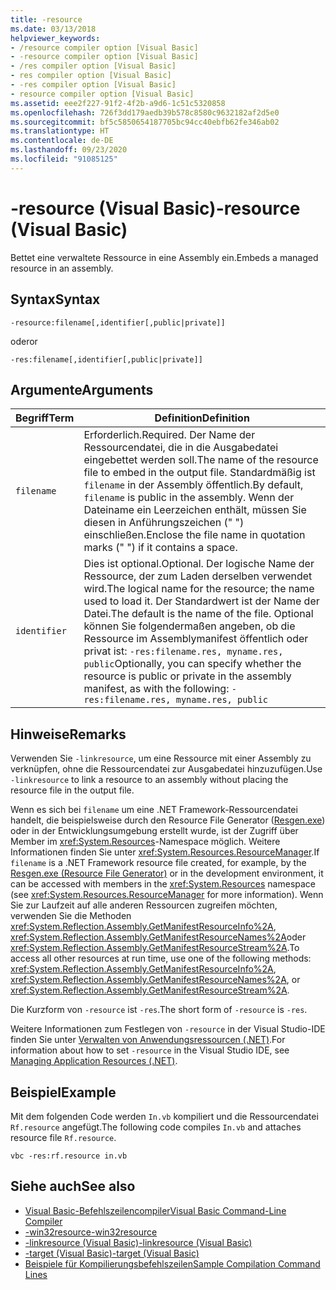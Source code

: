 ```yaml
---
title: -resource
ms.date: 03/13/2018
helpviewer_keywords:
- /resource compiler option [Visual Basic]
- -resource compiler option [Visual Basic]
- /res compiler option [Visual Basic]
- res compiler option [Visual Basic]
- -res compiler option [Visual Basic]
- resource compiler option [Visual Basic]
ms.assetid: eee2f227-91f2-4f2b-a9d6-1c51c5320858
ms.openlocfilehash: 726f3dd179aedb39b578c8580c9632182af2d5e0
ms.sourcegitcommit: bf5c5850654187705bc94cc40ebfb62fe346ab02
ms.translationtype: HT
ms.contentlocale: de-DE
ms.lasthandoff: 09/23/2020
ms.locfileid: "91085125"
---
```

# <a name="-resource-visual-basic"></a><span data-ttu-id="d5a8f-102">-resource (Visual Basic)</span><span class="sxs-lookup"><span data-stu-id="d5a8f-102">-resource (Visual Basic)</span></span>

<span data-ttu-id="d5a8f-103">Bettet eine verwaltete Ressource in eine Assembly ein.</span><span class="sxs-lookup"><span data-stu-id="d5a8f-103">Embeds a managed resource in an assembly.</span></span>  
  
## <a name="syntax"></a><span data-ttu-id="d5a8f-104">Syntax</span><span class="sxs-lookup"><span data-stu-id="d5a8f-104">Syntax</span></span>  
  
```console  
-resource:filename[,identifier[,public|private]]  
```

<span data-ttu-id="d5a8f-105">oder</span><span class="sxs-lookup"><span data-stu-id="d5a8f-105">or</span></span>  

```console
-res:filename[,identifier[,public|private]]  
```  
  
## <a name="arguments"></a><span data-ttu-id="d5a8f-106">Argumente</span><span class="sxs-lookup"><span data-stu-id="d5a8f-106">Arguments</span></span>  
  
|<span data-ttu-id="d5a8f-107">Begriff</span><span class="sxs-lookup"><span data-stu-id="d5a8f-107">Term</span></span>|<span data-ttu-id="d5a8f-108">Definition</span><span class="sxs-lookup"><span data-stu-id="d5a8f-108">Definition</span></span>|  
|---|---|  
|`filename`|<span data-ttu-id="d5a8f-109">Erforderlich.</span><span class="sxs-lookup"><span data-stu-id="d5a8f-109">Required.</span></span> <span data-ttu-id="d5a8f-110">Der Name der Ressourcendatei, die in die Ausgabedatei eingebettet werden soll.</span><span class="sxs-lookup"><span data-stu-id="d5a8f-110">The name of the resource file to embed in the output file.</span></span> <span data-ttu-id="d5a8f-111">Standardmäßig ist `filename` in der Assembly öffentlich.</span><span class="sxs-lookup"><span data-stu-id="d5a8f-111">By default, `filename` is public in the assembly.</span></span> <span data-ttu-id="d5a8f-112">Wenn der Dateiname ein Leerzeichen enthält, müssen Sie diesen in Anführungszeichen (" ") einschließen.</span><span class="sxs-lookup"><span data-stu-id="d5a8f-112">Enclose the file name in quotation marks (" ") if it contains a space.</span></span>|  
|`identifier`|<span data-ttu-id="d5a8f-113">Dies ist optional.</span><span class="sxs-lookup"><span data-stu-id="d5a8f-113">Optional.</span></span> <span data-ttu-id="d5a8f-114">Der logische Name der Ressource, der zum Laden derselben verwendet wird.</span><span class="sxs-lookup"><span data-stu-id="d5a8f-114">The logical name for the resource; the name used to load it.</span></span> <span data-ttu-id="d5a8f-115">Der Standardwert ist der Name der Datei.</span><span class="sxs-lookup"><span data-stu-id="d5a8f-115">The default is the name of the file.</span></span> <span data-ttu-id="d5a8f-116">Optional können Sie folgendermaßen angeben, ob die Ressource im Assemblymanifest öffentlich oder privat ist: `-res:filename.res, myname.res, public`</span><span class="sxs-lookup"><span data-stu-id="d5a8f-116">Optionally, you can specify whether the resource is public or private in the assembly manifest, as with the following: `-res:filename.res, myname.res, public`</span></span>|  
  
## <a name="remarks"></a><span data-ttu-id="d5a8f-117">Hinweise</span><span class="sxs-lookup"><span data-stu-id="d5a8f-117">Remarks</span></span>  

 <span data-ttu-id="d5a8f-118">Verwenden Sie `-linkresource`, um eine Ressource mit einer Assembly zu verknüpfen, ohne die Ressourcendatei zur Ausgabedatei hinzuzufügen.</span><span class="sxs-lookup"><span data-stu-id="d5a8f-118">Use `-linkresource` to link a resource to an assembly without placing the resource file in the output file.</span></span>  
  
 <span data-ttu-id="d5a8f-119">Wenn es sich bei `filename` um eine .NET Framework-Ressourcendatei handelt, die beispielsweise durch den Resource File Generator ([Resgen.exe](../../../framework/tools/resgen-exe-resource-file-generator.md)) oder in der Entwicklungsumgebung erstellt wurde, ist der Zugriff über Member im <xref:System.Resources>-Namespace möglich. Weitere Informationen finden Sie unter <xref:System.Resources.ResourceManager>.</span><span class="sxs-lookup"><span data-stu-id="d5a8f-119">If `filename` is a .NET Framework resource file created, for example, by the [Resgen.exe (Resource File Generator)](../../../framework/tools/resgen-exe-resource-file-generator.md) or in the development environment, it can be accessed with members in the <xref:System.Resources> namespace (see <xref:System.Resources.ResourceManager> for more information).</span></span> <span data-ttu-id="d5a8f-120">Wenn Sie zur Laufzeit auf alle anderen Ressourcen zugreifen möchten, verwenden Sie die Methoden <xref:System.Reflection.Assembly.GetManifestResourceInfo%2A>, <xref:System.Reflection.Assembly.GetManifestResourceNames%2A>oder <xref:System.Reflection.Assembly.GetManifestResourceStream%2A>.</span><span class="sxs-lookup"><span data-stu-id="d5a8f-120">To access all other resources at run time, use one of the following methods: <xref:System.Reflection.Assembly.GetManifestResourceInfo%2A>, <xref:System.Reflection.Assembly.GetManifestResourceNames%2A>, or <xref:System.Reflection.Assembly.GetManifestResourceStream%2A>.</span></span>  
  
 <span data-ttu-id="d5a8f-121">Die Kurzform von `-resource` ist `-res`.</span><span class="sxs-lookup"><span data-stu-id="d5a8f-121">The short form of `-resource` is `-res`.</span></span>  
  
 <span data-ttu-id="d5a8f-122">Weitere Informationen zum Festlegen von `-resource` in der Visual Studio-IDE finden Sie unter [Verwalten von Anwendungsressourcen (.NET)](/visualstudio/ide/managing-application-resources-dotnet).</span><span class="sxs-lookup"><span data-stu-id="d5a8f-122">For information about how to set `-resource` in the Visual Studio IDE, see [Managing Application Resources (.NET)](/visualstudio/ide/managing-application-resources-dotnet).</span></span>  
  
## <a name="example"></a><span data-ttu-id="d5a8f-123">Beispiel</span><span class="sxs-lookup"><span data-stu-id="d5a8f-123">Example</span></span>  

 <span data-ttu-id="d5a8f-124">Mit dem folgenden Code werden `In.vb` kompiliert und die Ressourcendatei `Rf.resource` angefügt.</span><span class="sxs-lookup"><span data-stu-id="d5a8f-124">The following code compiles `In.vb` and attaches resource file `Rf.resource`.</span></span>  
  
```console
vbc -res:rf.resource in.vb  
```  
  
## <a name="see-also"></a><span data-ttu-id="d5a8f-125">Siehe auch</span><span class="sxs-lookup"><span data-stu-id="d5a8f-125">See also</span></span>

- [<span data-ttu-id="d5a8f-126">Visual Basic-Befehlszeilencompiler</span><span class="sxs-lookup"><span data-stu-id="d5a8f-126">Visual Basic Command-Line Compiler</span></span>](index.md)
- [<span data-ttu-id="d5a8f-127">-win32resource</span><span class="sxs-lookup"><span data-stu-id="d5a8f-127">-win32resource</span></span>](win32resource.md)
- [<span data-ttu-id="d5a8f-128">-linkresource (Visual Basic)</span><span class="sxs-lookup"><span data-stu-id="d5a8f-128">-linkresource (Visual Basic)</span></span>](linkresource.md)
- [<span data-ttu-id="d5a8f-129">-target (Visual Basic)</span><span class="sxs-lookup"><span data-stu-id="d5a8f-129">-target (Visual Basic)</span></span>](target.md)
- [<span data-ttu-id="d5a8f-130">Beispiele für Kompilierungsbefehlszeilen</span><span class="sxs-lookup"><span data-stu-id="d5a8f-130">Sample Compilation Command Lines</span></span>](sample-compilation-command-lines.md)
